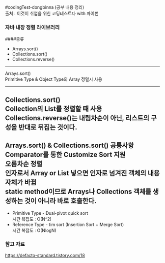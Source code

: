 #codingTest-dongbinna
(공부 내용 정리)
<br>출처 : 이것이 취업을 위한 코딩테스트다 with 파이썬

### 자바 내장 정렬 라이브러리
####종류 
- Arrays.sort()
- Collections.sort()
- Collections.reverse()
---
Arrays.sort()<br>
Primitive Type & Object Type의 Array 정렬시 사용<br>

---
Collections.sort()<br>
Collection의 List를 정렬할 때 사용<br>
Collections.reverse()는 내림차순이 아닌, 리스트의 구성을 반대로 뒤집는 것이다.
---
Arrays.sort() & Collections.sort() 공통사항<br>
Comparator를 통한 Customize Sort 지원<br>
오름차순 정렬<br>
인자로서 Array or List 넣으면 인자로 넘겨진 객체의 내용 자체가 바뀜<br>
static method이므로 Arrays나 Collections 객체를 생성하는 것이 아니라 바로 호출한다.
---

- Primitive Type - Dual-pivot quick sort <br>
시간 복잡도 : O(N^2)
- Reference Type - tim sort (Insertion Sort + Merge Sort) <br>
시간 복잡도 : O(NlogN)


### 참고 자료
https://defacto-standard.tistory.com/18